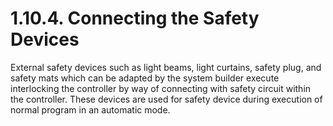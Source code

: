 ﻿# 1.10.4. Connecting the Safety Devices

External safety devices such as light beams, light curtains, safety plug, and safety mats which can be adapted by the system builder execute interlocking the controller by way of connecting with safety circuit within the controller. These devices are used for safety device during execution of normal program in an automatic mode. 
